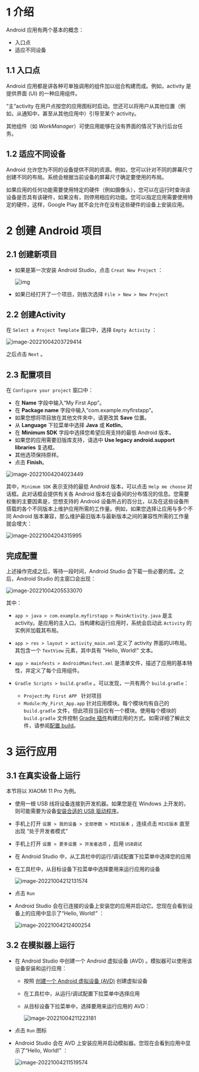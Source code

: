 # 1 介绍

Android 应用有两个基本的概念：

+ 入口点
+ 适应不同设备

## 1.1 入口点

Android 应用都是讲各种可单独调用的组件加以组合构建而成。例如，activity 是提供界面 (UI) 的一种应用组件。

“主”activity 在用户点按您的应用图标时启动。您还可以将用户从其他位置（例如，从通知中，甚至从其他应用中）引导至某个 activity。

其他组件（如 *WorkManager*）可使应用能够在没有界面的情况下执行后台任务。

## 1.2 适应不同设备

Android 允许您为不同的设备提供不同的资源。例如，您可以针对不同的屏幕尺寸创建不同的布局。系统会根据当前设备的屏幕尺寸确定要使用的布局。

如果应用的任何功能需要使用特定的硬件（例如摄像头），您可以在运行时查询该设备是否具有该硬件，如果没有，则停用相应的功能。您可以指定应用需要使用特定的硬件，这样，Google Play 就不会允许在没有这些硬件的设备上安装应用。

# 2 创建 Android 项目

## 2.1 创建新项目

+ 如果是第一次安装 Android Studio，点击 `Creat New Project` ：

  ![img](imgs/2-helloworld/studio-welcome.png)

+ 如果已经打开了一个项目，则依次选择 `File > New > New Project` 

## 2.2 创建Activity

在 `Select a Project Template` 窗口中，选择 `Empty Activity`  ：

![image-20221004203729414](imgs/2-helloworld/image-20221004203729414.png)

之后点击 `Next` 。

## 2.3 配置项目

在 `Configure your project` 窗口中：

- 在 **Name** 字段中输入“My First App”。
- 在 **Package name** 字段中输入“com.example.myfirstapp”。
- 如果您想将项目放在其他文件夹中，请更改其 **Save** 位置。
- 从 **Language** 下拉菜单中选择 **Java** 或 **Kotlin**。
- 在 **Minimum SDK** 字段中选择您希望应用支持的最低 Android 版本。
- 如果您的应用需要旧版库支持，请选中 **Use legacy android.support libraries** 复选框。
- 其他选项保持原样。
- 点击 **Finish**。

![image-20221004204023449](imgs/2-helloworld/image-20221004204023449.png)

其中，`Minimum SDK` 表示支持的最低 Android 版本，可以点击 `Help me choose` 对话框。此对话框会提供有关各 Android 版本在设备间的分布情况的信息。您需要权衡的主要因素是，您想支持的 Android 设备所占的百分比，以及在这些设备所搭载的各个不同版本上维护应用所需的工作量。例如，如果您选择让应用与多个不同 Android 版本兼容，那么维护最旧版本与最新版本之间的兼容性所需的工作量就会增大：

![image-20221004204315995](imgs/2-helloworld/image-20221004204315995.png)

## 完成配置

上述操作完成之后，等待一段时间，Android Studio 会下载一些必要的库。之后，Android Studio 的主窗口会出现：

![image-20221004205533070](imgs/2-helloworld/image-20221004205533070.png)

其中：

+ `app > java > com.example.myfirstapp > MainActivity.java`  是主 activity。是应用的主入口。当构建和运行应用时，系统会启动此 `Activity` 的实例并加载其布局。
+ `app > res > layout > activity_main.xml` 定义了 activity 界面的UI布局。其包含一个 `TextView` 元素，其中具有 "Hello, World!" 文本。
+ `app > mainfests > AndroidManifest.xml` 是清单文件，描述了应用的基本特性，并定义了每个应用组件。

+ `Gradle Scripts > build.gradle` 。可以发现，一共有两个 `build.gradle`：
  + `Project:My First APP ` 针对项目
  + `Module:My_First_App.app` 针对应用模块。每个模块均有自己的 `build.gradle` 文件，但此项目当前仅有一个模块。使用每个模块的 `build.gradle` 文件控制 [Gradle 插件](https://developer.android.com/studio/releases/gradle-plugin)构建应用的方式。如需详细了解此文件，请参阅[配置 build](https://developer.android.com/studio/build#module-level)。

# 3 运行应用

## 3.1 在真实设备上运行

本节将以 XIAOMI 11 Pro 为例。

+ 使用一根 USB 线将设备连接到开发机器。如果您是在 Windows 上开发的，则可能需要为设备[安装合适的 USB 驱动程序](https://developer.android.com/studio/run/oem-usb)。
+ 手机上打开 `设置 > 我的设备 > 全部参数 > MIUI版本` ，连续点击 `MIUI版本` 直至出现 “处于开发者模式”
+ 手机上打开 `设置 > 更多设置 > 开发者选项` ，启用 `USB调试` 

+ 在 Android Studio 中，从工具栏中的运行/调试配置下拉菜单中选择您的应用

+ 在工具栏中，从目标设备下拉菜单中选择要用来运行应用的设备

  ![image-20221004212131574](imgs/2-helloworld/image-20221004212131574.png)

+ 点击 `Run`

+ Android Studio 会在已连接的设备上安装您的应用并启动它。您现在会看到设备上的应用中显示了“Hello, World!” ：

  ![image-20221004212400254](imgs/2-helloworld/image-20221004212400254.png)

## 3.2 在模拟器上运行

+ 在 Android Studio 中创建一个 Android 虚拟设备 (AVD) 。模拟器可以使用该设备安装和运行应用：

  + 按照 [创建一个 Android 虚拟设备 (AVD)](https://developer.android.com/studio/run/managing-avds#createavd) 创建虚拟设备

  + 在工具栏中，从运行/调试配置下拉菜单中选择应用

  + 从目标设备下拉菜单中，选择要用来运行应用的 AVD：

    ![image-20221004211223181](imgs/2-helloworld/image-20221004211223181.png)

+ 点击 `Run` 图标

+ Android Studio 会在 AVD 上安装应用并启动模拟器。您现在会看到应用中显示了“Hello, World!” ：

  ![image-20221004211519574](imgs/2-helloworld/image-20221004211519574.png)

